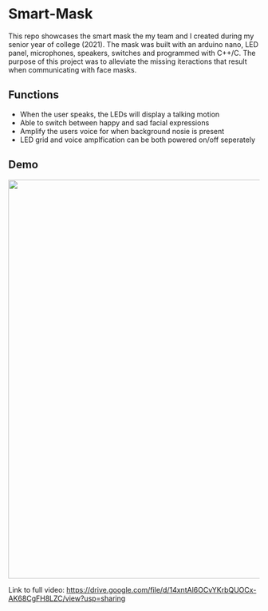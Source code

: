 # Smart-Mask
This repo showcases the smart mask the my team and I created during my senior year of college (2021). The mask was built with an arduino nano, LED panel, microphones, speakers, switches and programmed with C++/C. The purpose of this project was to alleviate the missing iteractions that result when communicating with face masks. 

## Functions
 * When the user speaks, the LEDs will display a talking motion
 * Able to switch between happy and sad facial expressions
 * Amplify the users voice for when background nosie is present
 * LED grid and voice amplfication can be both powered on/off seperately

## Demo
<p align="center">
<img width="600" height="800" src="images/smartg.gif">
</p>

Link to full video: https://drive.google.com/file/d/14xntAl6OCvYKrbQUOCx-AK68CgFH8LZC/view?usp=sharing
